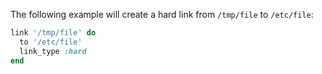 The following example will create a hard link from `/tmp/file` to
`/etc/file`:

``` ruby
link '/tmp/file' do
  to '/etc/file'
  link_type :hard
end
```